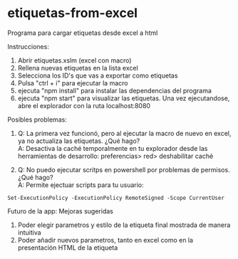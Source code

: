 # etiquetas-from-excel
Programa para cargar etiquetas desde excel a html

Instrucciones:

1. Abrir etiquetas.xslm (excel con macro)  
2. Rellena nuevas etiquetas en la lista excel  
3. Selecciona los ID's que vas a exportar como etiquetas  
4. Pulsa "ctrl + i" para ejecutar la macro  
5. ejecuta "npm install" para instalar las dependencias del programa  
6. ejecuta "npm start" para visualizar las etiquetas. Una vez ejecutandose, abre el explorador con la ruta localhost:8080

Posibles problemas:

1. Q: La primera vez funcionó, pero al ejecutar la macro de nuevo en excel, ya no actualiza las etiquetas. ¿Qué hago?  
A: Desactiva la caché temporalmente en tu explorador desde las herramientas de desarrollo: preferencias> red> deshabilitar caché

2. Q: No puedo ejecutar scritps en powershell por problemas de permisos. ¿Qué hago?  
A: Permite ejectuar scripts para tu usuario:  
```
Set-ExecutionPolicy -ExecutionPolicy RemoteSigned -Scope CurrentUser
```
Futuro de la app: Mejoras sugeridas

1. Poder elegir parametros y estilo de la etiqueta final mostrada de manera intuitiva  
2. Poder añadir nuevos parametros, tanto en excel como en la presentación HTML de la etiqueta
